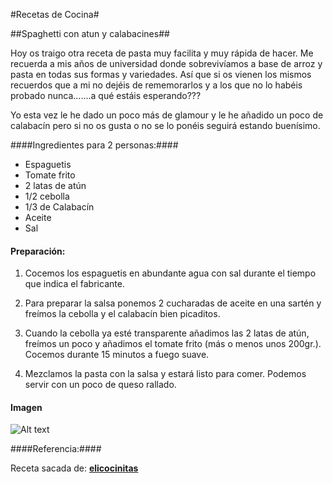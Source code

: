﻿#Recetas de Cocina#

##Spaghetti con atun y calabacines##

 Hoy os traigo otra receta de pasta muy facilita y muy rápida de hacer. Me recuerda a mis años de universidad donde sobrevivíamos a base de arroz y pasta en todas sus formas y variedades. Así que si os vienen los mismos recuerdos que a mi no dejéis de rememorarlos y a los que no lo habéis probado nunca.......a qué estáis esperando??? 

Yo esta vez le he dado un poco más de glamour y le he añadido un poco de calabacín pero si no os gusta o no se lo ponéis seguirá estando buenísimo.



####Ingredientes para 2 personas:####
* Espaguetis
* Tomate frito
* 2 latas de atún
* 1/2 cebolla
* 1/3 de Calabacín
* Aceite
* Sal
 
#### Preparación: ####

1.  Cocemos los espaguetis en abundante agua con sal durante el tiempo que indica el fabricante.

2. Para preparar la salsa ponemos 2 cucharadas de aceite en una sartén y freímos la cebolla y el calabacín bien picaditos.

3. Cuando la cebolla ya esté transparente añadimos las 2 latas de atún, freímos un poco y añadimos el tomate frito (más o menos unos 200gr.). Cocemos durante 15 minutos a fuego suave.

4. Mezclamos la pasta con la salsa y estará listo para comer. Podemos servir con un poco de queso rallado.


#### Imagen ####

![Alt text](http://4.bp.blogspot.com/-58x2VxYnGwE/T5lOi9VzjwI/AAAAAAAAALI/3AObuIHnEAk/s640/IMG_1125.JPG)



####Referencia:####

Receta sacada de:  [**elicocinitas**](http://elicocinitas.blogspot.com.es/2012/04/espaguetis-con-atun-y-calabacin.html)